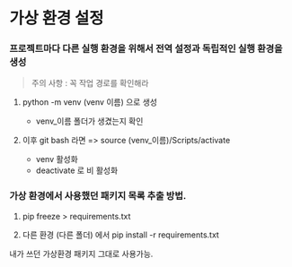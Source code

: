 # 가상 환경 설정

### 프로젝트마다 다른 실행 환경을 위해서 전역 설정과 독립적인 실행 환경을 생성

> 주의 사항 : 꼭 작업 경로를 확인해라

1. python -m venv (venv 이름) 으로 생성
    - venv_이름 폴더가 생겼는지 확인

2. 이후 git bash 라면 => source (venv_이름)/Scripts/activate
    - venv 활성화
    - deactivate 로 비 활성화


### 가상 환경에서 사용했던 패키지 목록 추출 방법.

1. pip freeze > requirements.txt

2. 다른 환경 (다른 폴더) 에서 pip install -r requirements.txt

내가 쓰던 가상환경 패키지 그대로 사용가능.
